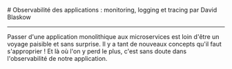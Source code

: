 # Observabilité des applications : monitoring, logging et tracing
par David Blaskow

---

Passer d'une application monolithique aux microservices est loin d'être un voyage paisible et sans surprise. Il y a tant de nouveaux concepts qu'il faut s'approprier ! Et là où l'on y perd le plus, c'est sans doute dans l'observabilité de notre application.

